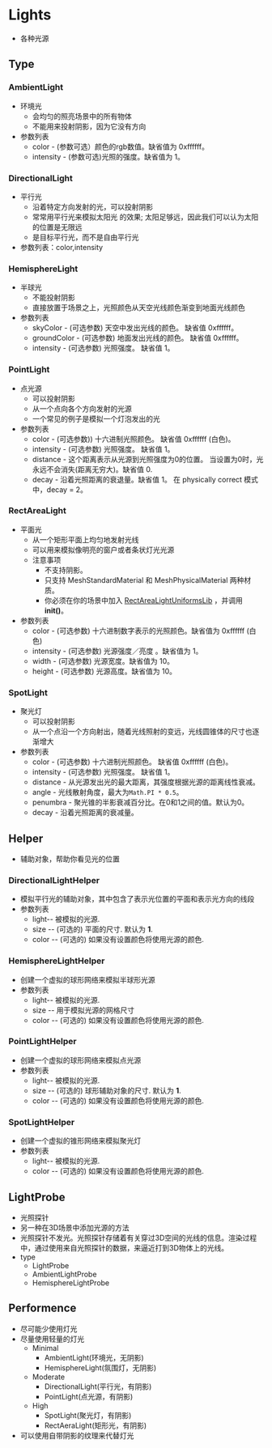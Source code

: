 # Lights

- 各种光源

## Type

### AmbientLight

- 环境光
	- 会均匀的照亮场景中的所有物体
	- 不能用来投射阴影，因为它没有方向
- 参数列表
	- color - (参数可选）颜色的rgb数值。缺省值为 0xffffff。  
	- intensity - (参数可选)光照的强度。缺省值为 1。

### DirectionalLight

- 平行光
	- 沿着特定方向发射的光，可以投射阴影
	- 常常用平行光来模拟太阳光 的效果; 太阳足够远，因此我们可以认为太阳的位置是无限远
	- 是目标平行光，而不是自由平行光
- 参数列表：color,intensity

### HemisphereLight

- 半球光
	- 不能投射阴影
	- 直接放置于场景之上，光照颜色从天空光线颜色渐变到地面光线颜色
- 参数列表
	- skyColor - (可选参数) 天空中发出光线的颜色。 缺省值 0xffffff。  
	- groundColor - (可选参数) 地面发出光线的颜色。 缺省值 0xffffff。  
	- intensity - (可选参数) 光照强度。 缺省值 1。

### PointLight

- 点光源
	- 可以投射阴影
	- 从一个点向各个方向发射的光源
	- 一个常见的例子是模拟一个灯泡发出的光
- 参数列表
	- color - (可选参数)) 十六进制光照颜色。 缺省值 0xffffff (白色)。  
	- intensity - (可选参数) 光照强度。 缺省值 1。  
	- distance - 这个距离表示从光源到光照强度为0的位置。 当设置为0时，光永远不会消失(距离无穷大)。缺省值 0.  
	- decay - 沿着光照距离的衰退量。缺省值 1。 在 physically correct 模式中，decay = 2。

### RectAreaLight

- 平面光
	- 从一个矩形平面上均匀地发射光线
	- 可以用来模拟像明亮的窗户或者条状灯光光源
	- 注意事项
		- 不支持阴影。
		- 只支持 MeshStandardMaterial 和 MeshPhysicalMaterial 两种材质。
		- 你必须在你的场景中加入 [RectAreaLightUniformsLib](https://threejs.org/examples/jsm/lights/RectAreaLightUniformsLib.js) ，并调用**init()**。
- 参数列表
	- color - (可选参数) 十六进制数字表示的光照颜色。缺省值为 0xffffff (白色)  
	- intensity - (可选参数) 光源强度／亮度 。缺省值为 1。  
	- width - (可选参数) 光源宽度。缺省值为 10。  
	- height - (可选参数) 光源高度。缺省值为 10。

### SpotLight

- 聚光灯
	- 可以投射阴影
	- 从一个点沿一个方向射出，随着光线照射的变远，光线圆锥体的尺寸也逐渐增大
- 参数列表
	- color - (可选参数) 十六进制光照颜色。 缺省值 0xffffff (白色)。  
	- intensity - (可选参数) 光照强度。 缺省值 1。  
	- distance - 从光源发出光的最大距离，其强度根据光源的距离线性衰减。  
	- angle - 光线散射角度，最大为`Math.PI * 0.5`。  
	- penumbra - 聚光锥的半影衰减百分比。在0和1之间的值。默认为0。  
	- decay - 沿着光照距离的衰减量。

## Helper

- 辅助对象，帮助你看见光的位置

### DirectionalLightHelper

- 模拟平行光的辅助对象，其中包含了表示光位置的平面和表示光方向的线段
- 参数列表
	- light-- 被模拟的光源.  
	- size -- (可选的) 平面的尺寸. 默认为 **1**.  
	- color -- (可选的) 如果没有设置颜色将使用光源的颜色.

### HemisphereLightHelper

- 创建一个虚拟的球形网络来模拟半球形光源
- 参数列表
	- light-- 被模拟的光源.  
	- size -- 用于模拟光源的网格尺寸  
	- color -- (可选的) 如果没有设置颜色将使用光源的颜色.

### PointLightHelper

- 创建一个虚拟的球形网络来模拟点光源
- 参数列表
	- light-- 被模拟的光源.  
	- size -- (可选的) 球形辅助对象的尺寸. 默认为 **1**.  
	- color -- (可选的) 如果没有设置颜色将使用光源的颜色.

### SpotLightHelper

- 创建一个虚拟的锥形网络来模拟聚光灯
- 参数列表
	- light-- 被模拟的光源.  
	- color -- (可选的) 如果没有设置颜色将使用光源的颜色.

## LightProbe

- 光照探针
- 另一种在3D场景中添加光源的方法
- 光照探针不发光。光照探针存储着有关穿过3D空间的光线的信息。渲染过程中，通过使用来自光照探针的数据，来逼近打到3D物体上的光线。
- type
	- LightProbe
	- AmbientLightProbe
	- HemisphereLightProbe

## Performence

- 尽可能少使用灯光
- 尽量使用轻量的灯光
	- Minimal
		- AmbientLight(环境光，无阴影)
		- HemisphereLight(氛围灯，无阴影)
	- Moderate
		- DirectionalLight(平行光，有阴影)
		- PointLight(点光源，有阴影)
	- High
		- SpotLight(聚光灯，有阴影)
		- RectAeraLight(矩形光，有阴影)
- 可以使用自带阴影的纹理来代替灯光